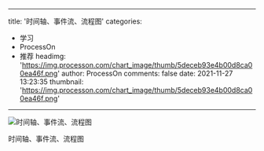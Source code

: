 
---
title: '时间轴、事件流、流程图'
categories: 
 - 学习
 - ProcessOn
 - 推荐
headimg: 'https://img.processon.com/chart_image/thumb/5deceb93e4b00d8ca00ea46f.png'
author: ProcessOn
comments: false
date: 2021-11-27 13:23:35
thumbnail: 'https://img.processon.com/chart_image/thumb/5deceb93e4b00d8ca00ea46f.png'
---

<div>   
<img class="thumb" alt="时间轴、事件流、流程图" src="https://img.processon.com/chart_image/thumb/5deceb93e4b00d8ca00ea46f.png" referrerpolicy="no-referrer">
<p>时间轴、事件流、流程图</p>  
</div>
            
